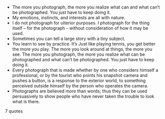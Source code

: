  - The more you photograph, the more you realize what can and what can’t be photographed. You just have to keep doing it.
 - My emotions, instincts, and interests are all with nature.
 - I do not photograph for ulterior purposes. I photograph for the thing itself – for the photograph – without consideration of how it may be used.
 - Sometimes you can tell a large story with a tiny subject.
 - You learn to see by practice. It’s Just like playing tennis, you get better the more you play. The more you look around at things, the more you see. The more you photograph, the more you realize what can be photographed and what can’t be photographed. You just have to keep doing it.
 - Every photograph that is made whether by one who considers himself a professional, or by the tourist who points his snapshot camera and pushes a button, is a response to the exterior world, to something perceived outside himself by the person who operates the camera.
 - Photographs are believed more than words; thus they can be used persuasively to show people who have never taken the trouble to look what is there.

7 quotes